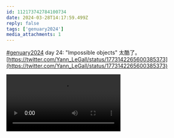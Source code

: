```yaml
---
id: 112173742784100734
date: 2024-03-28T14:17:59.499Z
reply: false
tags: ['genuary2024']
media_attachments: 1
---
```


[#genuary2024](https://e5n.cc/tags/genuary2024) day 24: "Impossible objects" 太酷了。  
[https://twitter.com/Yann_LeGall/status/1773142265600385373](https://twitter.com/Yann_LeGall/status/1773142265600385373)

![None](https://files.e5n.cc/media_attachments/files/112/173/742/084/946/027/original/23c79ce4a56d5d6d.mp4)
